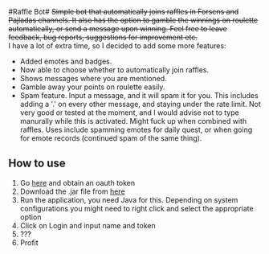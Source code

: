 #Raffle Bot#
~~Simple bot that automatically joins raffles in Forsens and Pajladas channels. It also has the option to gamble the winnings on roulette automatically, or send a message upon winning. Feel free to leave feedback, bug reports, suggestions for improvement etc.~~  
I have a lot of extra time, so I decided to add some more features:  
* Added emotes and badges.
* Now able to choose whether to automatically join raffles.
* Shows messages where you are mentioned.
* Gamble away your points on roulette easily.
* Spam feature. Input a message, and it will spam it for you. This includes adding a '.' on every other message, and staying under the rate limit. Not very good or tested at the moment, and I would advise not to type manurally while this is activated. Might fuck up when combined with raffles. Uses include spamming emotes for daily quest, or when going for emote records (continued spam of the same thing).

## How to use
1. Go [here](https://twitchapps.com/tmi/) and obtain an oauth token
2. Download the .jar file from [here](https://github.com/SebMik/RaffleBot/releases)
3. Run the application, you need Java for this. Depending on system configurations you might need to right click and select the appropriate option
4. Click on Login and input name and token
5. ???
6. Profit
